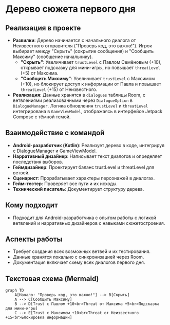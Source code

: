 # Дерево сюжета первого дня

## Реализация в проекте
- **Развилки**: Дерево начинается с начального диалога от Неизвестного отправителя ("Проверь код, это важно!"). Игрок выбирает между "Скрыть" (сокрытие сообщения) и "Сообщить Максиму" (сообщение начальнику). 
  - **"Скрыть"**: Увеличивает `trustLevel` с Павлом Семёновым (+10), открывает подсказку для мини-игры, но повышает `threatLevel` (+5) от Максима.
  - **"Сообщить Максиму"**: Увеличивает `trustLevel` с Максимом (+10), но блокирует доступ к информации от Павла и повышает `threatLevel` (+15) от Неизвестного.
- **Реализация**: Данные хранятся в `dialogues` таблицы Room, с ветвлениями реализованными через `DialogueOption` в `DialogueManager`. Логика обновления `trustLevel` и `threatLevel` интегрирована в `GameViewModel`, отображаясь в интерфейсе Jetpack Compose с тёмной темой.

## Взаимодействие с командой
- **Android-разработчик (Kotlin)**: Реализует дерево в коде, интегрируя с DialogueManager и GameViewModel.
- **Нарративный дизайнер**: Написывает текст диалогов и определяет последствия выборов.
- **Геймдизайнер**: Проектирует баланс trustLevel и threatLevel для ветвей.
- **Сценарист**: Прорабатывает характеры персонажей в диалогах.
- **Гейм-тестер**: Проверяет все пути и их исходы.
- **Технический писатель**: Документирует структуру дерева.

## Кому подходит
- Подходит для Android-разработчика с опытом работы с логикой ветвлений и нарративных дизайнеров с навыками сюжетостроения.

## Аспекты работы
- Требует создания всех возможных ветвей и их тестирования.
- Данные хранятся локально с синхронизацией через Room.
- Документация включает схему всех диалогов первого дня.

## Текстовая схема (Mermaid)
```mermaid
graph TD
    A[Начало: "Проверь код, это важно!"] --> B[Скрыть]
    A --> C[Сообщить Максиму]
    B --> D[Trust с Павлом +10<br>Threat от Максима +5<br>Подсказка для мини-игры]
    C --> E[Trust с Максимом +10<br>Threat от Неизвестного +15<br>Блокировка информации]
``` 
